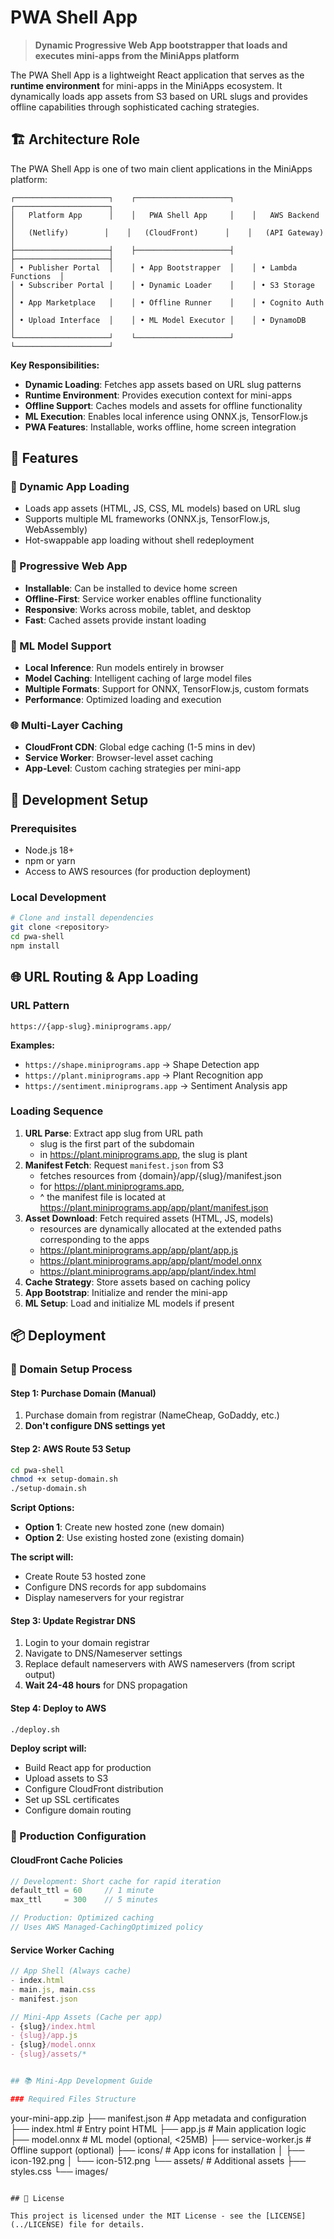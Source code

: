 # PWA Shell App

> **Dynamic Progressive Web App bootstrapper that loads and executes mini-apps from the MiniApps platform**

The PWA Shell App is a lightweight React application that serves as the **runtime environment** for mini-apps in the MiniApps ecosystem. It dynamically loads app assets from S3 based on URL slugs and provides offline capabilities through sophisticated caching strategies.

## 🏗️ Architecture Role

The PWA Shell App is one of two main client applications in the MiniApps platform:

```
┌─────────────────────┐    ┌─────────────────────┐    ┌─────────────────────┐
│   Platform App      │    │   PWA Shell App     │    │   AWS Backend       │
│   (Netlify)        │    │   (CloudFront)      │    │   (API Gateway)     │
├─────────────────────┤    ├─────────────────────┤    ├─────────────────────┤
│ • Publisher Portal  │    │ • App Bootstrapper  │    │ • Lambda Functions  │
│ • Subscriber Portal │    │ • Dynamic Loader    │    │ • S3 Storage        │
│ • App Marketplace   │    │ • Offline Runner    │    │ • Cognito Auth      │
│ • Upload Interface  │    │ • ML Model Executor │    │ • DynamoDB          │
└─────────────────────┘    └─────────────────────┘    └─────────────────────┘
```

**Key Responsibilities:**
- **Dynamic Loading**: Fetches app assets based on URL slug patterns
- **Runtime Environment**: Provides execution context for mini-apps
- **Offline Support**: Caches models and assets for offline functionality
- **ML Execution**: Enables local inference using ONNX.js, TensorFlow.js
- **PWA Features**: Installable, works offline, home screen integration

## 🚀 Features

### 🔄 Dynamic App Loading
- Loads app assets (HTML, JS, CSS, ML models) based on URL slug
- Supports multiple ML frameworks (ONNX.js, TensorFlow.js, WebAssembly)
- Hot-swappable app loading without shell redeployment

### 📱 Progressive Web App
- **Installable**: Can be installed to device home screen
- **Offline-First**: Service worker enables offline functionality
- **Responsive**: Works across mobile, tablet, and desktop
- **Fast**: Cached assets provide instant loading

### 🧠 ML Model Support
- **Local Inference**: Run models entirely in browser
- **Model Caching**: Intelligent caching of large model files
- **Multiple Formats**: Support for ONNX, TensorFlow.js, custom formats
- **Performance**: Optimized loading and execution

### 🌐 Multi-Layer Caching
- **CloudFront CDN**: Global edge caching (1-5 mins in dev)
- **Service Worker**: Browser-level asset caching
- **App-Level**: Custom caching strategies per mini-app

## 🔧 Development Setup

### Prerequisites
- Node.js 18+
- npm or yarn
- Access to AWS resources (for production deployment)

### Local Development
```bash
# Clone and install dependencies
git clone <repository>
cd pwa-shell
npm install
```

## 🌐 URL Routing & App Loading

### URL Pattern
```
https://{app-slug}.miniprograms.app/
```

**Examples:**
- `https://shape.miniprograms.app` → Shape Detection app
- `https://plant.miniprograms.app` → Plant Recognition app
- `https://sentiment.miniprograms.app` → Sentiment Analysis app

### Loading Sequence
1. **URL Parse**: Extract app slug from URL path
    - slug is the first part of the subdomain
    - in https://plant.miniprograms.app, the slug is plant
2. **Manifest Fetch**: Request `manifest.json` from S3
    - fetches resources from {domain}/app/{slug}/manifest.json
    - for https://plant.miniprograms.app, 
    - ^ the manifest file is located at https://plant.miniprograms.app/app/plant/manifest.json
3. **Asset Download**: Fetch required assets (HTML, JS, models)
    - resources are dynamically allocated at the extended paths corresponding to the apps
    - https://plant.miniprograms.app/app/plant/app.js
    - https://plant.miniprograms.app/app/plant/model.onnx
    - https://plant.miniprograms.app/app/plant/index.html
4. **Cache Strategy**: Store assets based on caching policy
5. **App Bootstrap**: Initialize and render the mini-app
6. **ML Setup**: Load and initialize ML models if present

## 📦 Deployment

### 🔧 Domain Setup Process

#### Step 1: Purchase Domain (Manual)
1. Purchase domain from registrar (NameCheap, GoDaddy, etc.)
2. **Don't configure DNS settings yet**

#### Step 2: AWS Route 53 Setup
```bash
cd pwa-shell
chmod +x setup-domain.sh
./setup-domain.sh
```

**Script Options:**
- **Option 1**: Create new hosted zone (new domain)
- **Option 2**: Use existing hosted zone (existing domain)

**The script will:**
- Create Route 53 hosted zone
- Configure DNS records for app subdomains
- Display nameservers for your registrar

#### Step 3: Update Registrar DNS
1. Login to your domain registrar
2. Navigate to DNS/Nameserver settings
3. Replace default nameservers with AWS nameservers (from script output)
4. **Wait 24-48 hours** for DNS propagation

#### Step 4: Deploy to AWS
```bash
./deploy.sh
```

**Deploy script will:**
- Build React app for production
- Upload assets to S3
- Configure CloudFront distribution
- Set up SSL certificates
- Configure domain routing

### 🚀 Production Configuration

#### CloudFront Cache Policies
```javascript
// Development: Short cache for rapid iteration
default_ttl = 60     // 1 minute
max_ttl     = 300    // 5 minutes

// Production: Optimized caching
// Uses AWS Managed-CachingOptimized policy
```

#### Service Worker Caching
```javascript
// App Shell (Always cache)
- index.html
- main.js, main.css
- manifest.json

// Mini-App Assets (Cache per app)
- {slug}/index.html
- {slug}/app.js
- {slug}/model.onnx
- {slug}/assets/*


## 📚 Mini-App Development Guide

### Required Files Structure
```
your-mini-app.zip
├── manifest.json      # App metadata and configuration
├── index.html         # Entry point HTML
├── app.js            # Main application logic
├── model.onnx        # ML model (optional, <25MB)
├── service-worker.js  # Offline support (optional)
├── icons/            # App icons for installation
│   ├── icon-192.png
│   └── icon-512.png
└── assets/           # Additional assets
    ├── styles.css
    └── images/
```

## 📄 License

This project is licensed under the MIT License - see the [LICENSE](../LICENSE) file for details.
